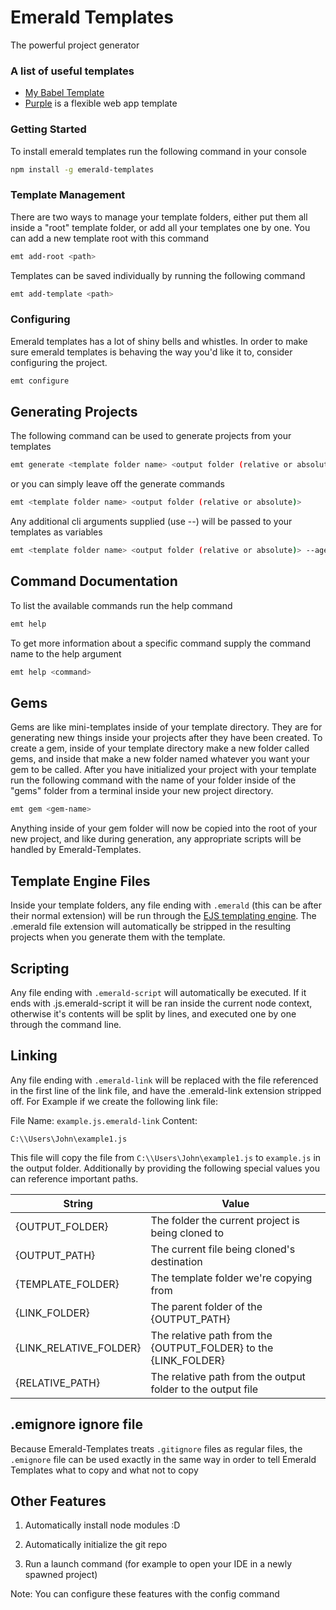 # Emerald Templates

The powerful project generator

### A list of useful templates
- [My Babel Template](https://github.com/L1lith/Babel-Template)
- [Purple](https://github.com/L1lith/Purple) is a flexible web app template

### Getting Started

To install emerald templates run the following command in your console

```bash
npm install -g emerald-templates
```

### Template Management

There are two ways to manage your template folders, either put them all inside a "root" template folder, or add all your templates one by one.
You can add a new template root with this command

```bash
emt add-root <path>
```

Templates can be saved individually by running the following command

```bash
emt add-template <path>
```

### Configuring

Emerald templates has a lot of shiny bells and whistles. In order to make sure emerald templates is behaving the way you'd like it to, consider configuring the project.

```bash
emt configure
```

## Generating Projects

The following command can be used to generate projects from your templates

```bash
emt generate <template folder name> <output folder (relative or absolute)>
```

or you can simply leave off the generate commands

```bash
emt <template folder name> <output folder (relative or absolute)>
```

Any additional cli arguments supplied (use --) will be passed to your templates as variables

```bash
emt <template folder name> <output folder (relative or absolute)> --age 12
```

## Command Documentation

To list the available commands run the help command

```bash
emt help
```

To get more information about a specific command supply the command name to the help argument

```bash
emt help <command>
```

## Gems

Gems are like mini-templates inside of your template directory. They are for generating new things inside your projects after they have been created. To create a gem, inside of your template directory make a new folder called gems, and inside that make a new folder named whatever you want your gem to be called. After you have initialized your project with your template run the following command with the name of your folder inside of the "gems" folder from a terminal inside your new project directory.

```bash
emt gem <gem-name>
```

Anything inside of your gem folder will now be copied into the root of your new project, and like during generation, any appropriate scripts will be handled by Emerald-Templates.

## Template Engine Files

Inside your template folders, any file ending with `.emerald` (this can be after their normal extension) will be run through the [EJS templating engine](https://ejs.co/). The .emerald file extension will automatically be stripped in the resulting projects when you generate them with the template.

## Scripting

Any file ending with `.emerald-script` will automatically be executed. If it ends with .js.emerald-script it will be ran inside the current node context, otherwise it's contents will be split by lines, and executed one by one through the command line.

## Linking

Any file ending with `.emerald-link` will be replaced with the file referenced in the first line of the link file, and have the .emerald-link extension stripped off.
For Example if we create the following link file:

File Name: `example.js.emerald-link`
Content:

    C:\\Users\John\example1.js

This file will copy the file from `C:\\Users\John\example1.js` to `example.js` in the output folder.
Additionally by providing the following special values you can reference important paths.

| String                   | Value                                                             |
| ------------------------ | ----------------------------------------------------------------- |
| {OUTPUT\_FOLDER}         | The folder the current project is being cloned to                 |
| {OUTPUT\_PATH}           | The current file being cloned's destination                       |
| {TEMPLATE\_FOLDER}       | The template folder we're copying from                            |
| {LINK\_FOLDER}           | The parent folder of the {OUTPUT\_PATH}                           |
| {LINK\_RELATIVE\_FOLDER} | The relative path from the {OUTPUT\_FOLDER} to the {LINK\_FOLDER} |
| {RELATIVE\_PATH}         | The relative path from the output folder to the output file       |

## .emignore ignore file

Because Emerald-Templates treats `.gitignore` files as regular files, the `.emignore` file can be used exactly in the same way in order to tell Emerald Templates what to copy and what not to copy

## Other Features

1.  Automatically install node modules :D

2.  Automatically initialize the git repo

3.  Run a launch command (for example to open your IDE in a newly spawned project)

Note: You can configure these features with the config command
